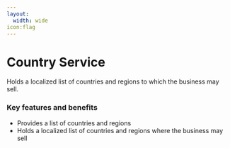 ```yaml
---
layout:
  width: wide
icon:flag
---
```


# Country Service

Holds a localized list of countries and regions to which the business may sell.

### Key features and benefits

* Provides a list of countries and regions
* Holds a localized list of countries and regions where the business may sell
